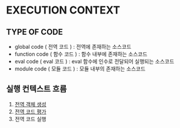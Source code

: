# EXECUTION CONTEXT

## TYPE OF CODE

- global code ( 전역 코드 ) : 전역에 존재하는 소스코드
- function code ( 함수 코드 ) : 함수 내부에 존재하는 소스코드
- eval code ( eval 코드 ) : eval 함수에 인수로 전달되어 실행되는 소스코드
- module code ( 모듈 코드 ) : 모듈 내부의 존재하는 소스코드

## 실행 컨텍스트 흐름

1. [전역 객체 생성](./generate_global_object.md)
2. [전역 코드 평가](./global_code_evaluation.md)
3. 전역 코드 실행
